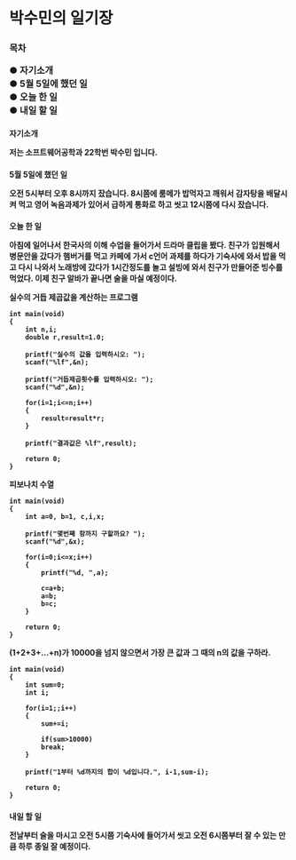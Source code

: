 <h1>박수민의 일기장

<h3>목차

● 자기소개\
● 5월 5일에 했던 일\
● 오늘 한 일\
● 내일 할 일

<h4>자기소개

저는 소프트웨어공학과 22학번 박수민 입니다.

<h4>5월 5일에 했던 일

오전 5시부터 오후 8시까지 잤습니다. 8시쯤에 룸메가 밥먹자고 깨워서 감자탕을 배달시켜 먹고 영어 녹음과제가 있어서 급하게 통화로 하고 씻고 12시쯤에 다시 잤습니다.

<h4>오늘 한 일

아침에 일어나서 한국사의 이해 수업을 들어가서 드라마 클립을 봤다. 친구가 입원해서 병문안을 갔다가 햄버거를 먹고 카페에 가서 c언어 과제를 하다가 기숙사에 와서 밥을 먹고 다시 나와서 노래방에 갔다가 1시간정도를 놀고 설빙에 와서 친구가 만들어준 빙수를 먹었다. 이제 친구 알바가 끝나면 술을 마실 예정이다.

실수의 거듭 제곱값을 계산하는 프로그램

    int main(void)
    {
        int n,i;
        double r,result=1.0;

        printf("실수의 값을 입력하시오: ");
        scanf("%lf",&n);

        printf("거듭제곱횟수를 입력하시오: ");
        scanf("%d",&n);

        for(i=1;i<=n;i++)
        {
            result=result*r;
        }
    
        printf("결과값은 %lf",result);

        return 0;
    }

피보나치 수열

    int main(void)
    {
        int a=0, b=1, c,i,x;

        printf("몇번째 항까지 구할까요? ");
        scanf("%d",&x);

        for(i=0;i<=x;i++)
        {
            printf("%d, ",a);

            c=a+b;
            a=b;
            b=c;
        }

        return 0;
    }

(1+2+3+...+n)가 10000을 넘지 않으면서 가장 큰 값과 그 때의 n의 값을 구하라.

    int main(void)
    {
        int sum=0;
        int i;

        for(i=1;;i++)
        {
            sum+=i;

            if(sum>10000)
            break;
        }

        printf("1부터 %d까지의 합이 %d입니다.", i-1,sum-i);

        return 0;
    }

<h4>내일 할 일

전날부터 술을 마시고 오전 5시쯤 기숙사에 들어가서 씻고 오전 6시쯤부터 잘 수 있는 만큼 하루 종일 잘 예정이다.